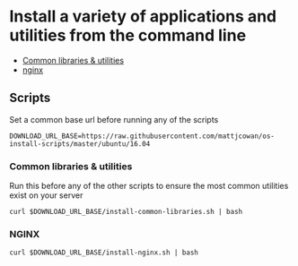 # Install a variety of applications and utilities from the command line

- [Common libraries & utilities](#common-libraries--utilities)
- [nginx](#nginx)

## Scripts

Set a common base url before running any of the scripts

```shell
DOWNLOAD_URL_BASE=https://raw.githubusercontent.com/mattjcowan/os-install-scripts/master/ubuntu/16.04
```
### Common libraries & utilities

Run this before any of the other scripts to ensure the most common utilities exist on your server

```shell
curl $DOWNLOAD_URL_BASE/install-common-libraries.sh | bash
```

### NGINX

```shell
curl $DOWNLOAD_URL_BASE/install-nginx.sh | bash
```
